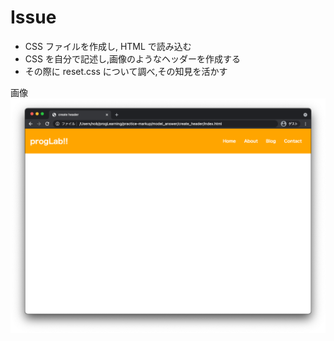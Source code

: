 # Issue

- CSS ファイルを作成し, HTML で読み込む
- CSS を自分で記述し,画像のようなヘッダーを作成する
- その際に reset.css について調べ,その知見を活かす

画像
![完成形](model.png)
